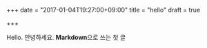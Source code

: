 +++
date = "2017-01-04T19:27:00+09:00"
title = "hello"
draft = true

+++

Hello. 안녕하세요.
**Markdown**으로 쓰는 첫 글
